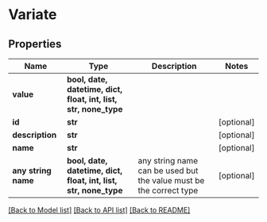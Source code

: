 # Variate


## Properties
Name | Type | Description | Notes
------------ | ------------- | ------------- | -------------
**value** | **bool, date, datetime, dict, float, int, list, str, none_type** |  | 
**id** | **str** |  | [optional] 
**description** | **str** |  | [optional] 
**name** | **str** |  | [optional] 
**any string name** | **bool, date, datetime, dict, float, int, list, str, none_type** | any string name can be used but the value must be the correct type | [optional]

[[Back to Model list]](../README.md#documentation-for-models) [[Back to API list]](../README.md#documentation-for-api-endpoints) [[Back to README]](../README.md)


